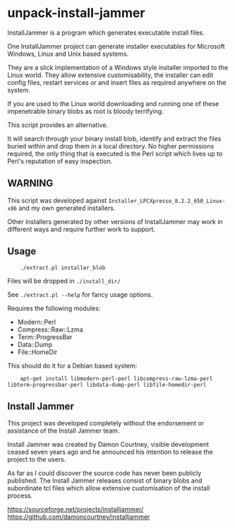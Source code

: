 # unpack-install-jammer

InstallJammer is a program which generates executable install files.

One InstallJammer project can generate installer executables for Microsoft
Windows, Linux and Unix based systems.

They are a slick implementation of a Windows style installer imported
to the Linux world.  They allow extensive customisability, the installer
can edit config files, restart services or and insert files as required
anywhere on the system.

If you are used to the Linux world downloading and running one
of these impenetrable binary blobs as root is bloody terrifying.

This script provides an alternative.

It will search through your binary install blob, identify and extract
the files buried within and drop them in a local directory. No higher permissions
required, the only thing that is executed is the Perl script which
lives up to Perl's reputation of easy inspection.

## WARNING

This script was developed against `Installer_LPCXpresso_8.2.2_650_Linux-x86`
and my own generated installers.

Other installers generated by other versions of InstallJammer may work in
different ways and require further work to support.


## Usage

```
    ./extract.pl installer_blob
```

Files will be dropped in `./install_dir/`

See `./extract.pl --help` for fancy usage options.

Requires the following modules:
  * Modern::Perl
  * Compress::Raw::Lzma
  * Term::ProgressBar
  * Data::Dump
  * File::HomeDir

This should do it for a Debian based system:
```
    apt-get install libmodern-perl-perl libcompress-raw-lzma-perl libterm-progressbar-perl libdata-dump-perl libfile-homedir-perl
```

## Install Jammer

This project was developed completely without the endorsement or assistance
of the Install Jammer team.

Install Jammer was created by Damon Courtney, visible development ceased seven
years ago and he announced his intention to release the project to the users.

As far as I could discover the source code has never been publicly published.
The Install Jammer releases consist of binary blobs and subordinate tcl files
which allow extensive customisation of the install process.

https://sourceforge.net/projects/installjammer/
https://github.com/damoncourtney/installjammer
